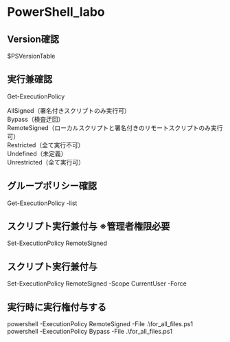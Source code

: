 # PowerShell_labo

## Version確認
$PSVersionTable

## 実行兼確認
Get-ExecutionPolicy

AllSigned（署名付きスクリプトのみ実行可）  
Bypass（検査迂回）  
RemoteSigned（ローカルスクリプトと署名付きのリモートスクリプトのみ実行可）  
Restricted（全て実行不可）  
Undefined（未定義）  
Unrestricted（全て実行可）  

## グループポリシー確認
Get-ExecutionPolicy -list

## スクリプト実行兼付与 ※管理者権限必要
Set-ExecutionPolicy RemoteSigned

## スクリプト実行兼付与
Set-ExecutionPolicy RemoteSigned -Scope CurrentUser -Force

## 実行時に実行権付与する
powershell -ExecutionPolicy RemoteSigned -File .\for_all_files.ps1
powershell -ExecutionPolicy Bypass -File .\for_all_files.ps1
